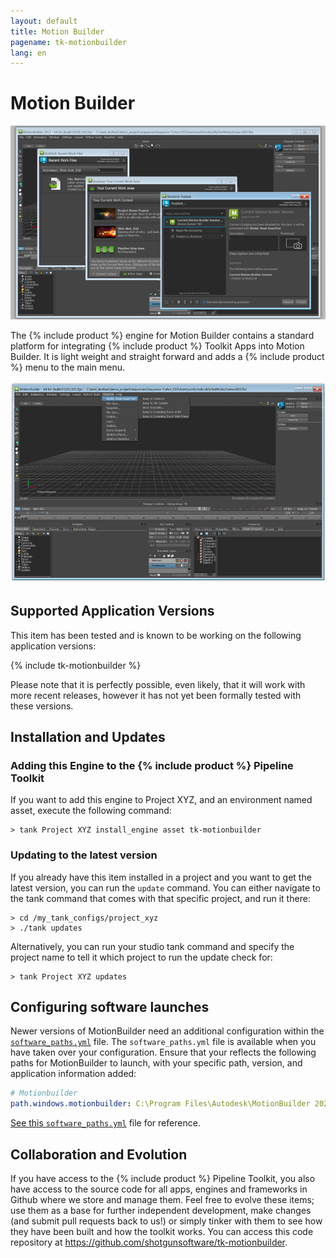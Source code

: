 ```yaml
---
layout: default
title: Motion Builder
pagename: tk-motionbuilder
lang: en
---
```


# Motion Builder

![Engine](../images/engines/sg_mobu_1.png)

The {% include product %} engine for Motion Builder contains a standard platform for integrating {% include product %} Toolkit Apps into Motion Builder. It is light weight and straight forward and adds a {% include product %} menu to the main menu.

![Engine](../images/engines/mobu.png)

## Supported Application Versions

This item has been tested and is known to be working on the following application versions: 

{% include tk-motionbuilder %}

Please note that it is perfectly possible, even likely, that it will work with more recent releases, however it has not yet been formally tested with these versions.

## Installation and Updates

### Adding this Engine to the {% include product %} Pipeline Toolkit

If you want to add this engine to Project XYZ, and an environment named asset, execute the following command:

```
> tank Project XYZ install_engine asset tk-motionbuilder
```

### Updating to the latest version

If you already have this item installed in a project and you want to get the latest version, you can run the `update` command. You can either navigate to the tank command that comes with that specific project, and run it there:

```
> cd /my_tank_configs/project_xyz
> ./tank updates
```

Alternatively, you can run your studio tank command and specify the project name to tell it which project to run the update check for:

```
> tank Project XYZ updates
```

## Configuring software launches

Newer versions of MotionBuilder need an additional configuration within the [`software_paths.yml`](https://github.com/shotgunsoftware/tk-config-default2/blob/master/env/includes/software_paths.yml) file. The `software_paths.yml` file is available when you have taken over your configuration. Ensure that your reflects the following paths for MotionBuilder to launch, with your specific path, version, and application information added:

```yml
# Motionbuilder
path.windows.motionbuilder: C:\Program Files\Autodesk\MotionBuilder 2020\bin\x64\motionbuilder.exe
```

[See this `software_paths.yml`](https://github.com/shotgunsoftware/tk-config-default2/blob/master/env/includes/software_paths.yml) file for reference.

## Collaboration and Evolution

If you have access to the {% include product %} Pipeline Toolkit, you also have access to the source code for all apps, engines and frameworks in Github where we store and manage them. Feel free to evolve these items; use them as a base for further independent development, make changes (and submit pull requests back to us!) or simply tinker with them to see how they have been built and how the toolkit works. You can access this code repository at https://github.com/shotgunsoftware/tk-motionbuilder.



